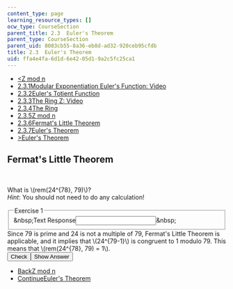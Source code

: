 ```yaml
---
content_type: page
learning_resource_types: []
ocw_type: CourseSection
parent_title: 2.3  Euler's Theorem
parent_type: CourseSection
parent_uid: 8083cb55-8a36-eb8d-ad32-920ceb95cfdb
title: 2.3  Euler's Theorem
uid: ffa4e4fa-6d1d-6e42-05d1-9a2c5fc25ca1
---
```

<ul class="navigation pagination"><li id="top_bck_btn"><a href='/courses/electrical-engineering-and-computer-science/6-042j-mathematics-for-computer-science-spring-2015/structures/tp6-1/vertical-ad604933e05b';><<span>Z mod n</span></a></li><li id="flp_btn_1" ><a href='/courses/electrical-engineering-and-computer-science/6-042j-mathematics-for-computer-science-spring-2015/structures/tp6-1'>2.3.1<span>Modular Exponentiation Euler's Function: Video</span></a></li><li id="flp_btn_2" ><a href='/courses/electrical-engineering-and-computer-science/6-042j-mathematics-for-computer-science-spring-2015/structures/tp6-1/vertical-62a25d1dd25f'>2.3.2<span>Euler's Totient Function</span></a></li><li id="flp_btn_3" ><a href='/courses/electrical-engineering-and-computer-science/6-042j-mathematics-for-computer-science-spring-2015/structures/tp6-1/vertical-96037fd2d933'>2.3.3<span>The Ring Z: Video</span></a></li><li id="flp_btn_4" ><a href='/courses/electrical-engineering-and-computer-science/6-042j-mathematics-for-computer-science-spring-2015/structures/tp6-1/vertical-cad174bba3a3'>2.3.4<span>The Ring</span></a></li><li id="flp_btn_5" ><a href='/courses/electrical-engineering-and-computer-science/6-042j-mathematics-for-computer-science-spring-2015/structures/tp6-1/vertical-ad604933e05b'>2.3.5<span>Z mod n</span></a></li><li id="flp_btn_6" class="button_selected"><a href='/courses/electrical-engineering-and-computer-science/6-042j-mathematics-for-computer-science-spring-2015/structures/tp6-1/vertical-0be4c94c5864'>2.3.6<span>Fermat's Little Theorem</span></a></li><li id="flp_btn_7" ><a href='/courses/electrical-engineering-and-computer-science/6-042j-mathematics-for-computer-science-spring-2015/structures/tp6-1/vertical-f4e414f3a824'>2.3.7<span>Euler's Theorem</span></a></li><li id="top_continue_btn"><a href='/courses/electrical-engineering-and-computer-science/6-042j-mathematics-for-computer-science-spring-2015/structures/tp6-1/vertical-f4e414f3a824';>><span>Euler's Theorem</span></a></li></ul><h2 class="subhead">Fermat's Little Theorem</h2><div class="self_assessment">
<br display_name="Fermat's Little Theorem" url_name="Fermat_s_Little_Theorem_0" />
<div id="Q1_div" class="problem_question"><p display_name="Fermat's Little Theorem" url_name="Fermat_s_Little_Theorem_1">
  What is \(rem(24^{78}, 79)\)?<br />
<em>Hint</em>: You should not need to do any calculation!
  </p><fieldset><legend class="visually-hidden">Exercise 1</legend><div class="choice"><label id="Q1_label"><span id="Q1_aria_status" tabindex="-1" class="visually-hidden">&amp;nbsp;</span><span class="visually-hidden">Text Response</span><input ckecktype="ci" onkeypress="numericTypedOrDropDownSelected(1)" value="" answer="1" type="text" id="Q1_input" class="problem_text_input"><span id="Q1_normal_status" class="nostatus" aria-hidden="true">&amp;nbsp;</span><span style="display:none;" id="Q1_ans_span" tabindex="-1">  Answer:1</span></label></div></fieldset></div><div id="S1_div" class="problem_solution" tabindex="-1" display_name="Fermat's Little Theorem" url_name="Fermat_s_Little_Theorem_3">
        Since 79 is prime and 24 is not a multiple of 79, Fermat's Little Theorem is applicable, and
        it implies that \(24^{79-1}\) is congruent to 1 modulo 79. This means that \(rem(24^{78}, 79) = 1\).
      </div><div class="action"><button id="Q1_button" onclick="checkAnswer({1: 'stringresponse'})" class="problem_mo_button">Check</button><button id="Q1_button_show" onclick="showHideSolution({1: 'stringresponse'}, 1, [1])" class="problem_mo_button">Show Answer</button></div></div><ul class="navigation progress"><li id="bck_btn"><a href='/courses/electrical-engineering-and-computer-science/6-042j-mathematics-for-computer-science-spring-2015/structures/tp6-1/vertical-ad604933e05b';>Back<span>Z mod n</span></a></li><li id="continue_btn"><a href='/courses/electrical-engineering-and-computer-science/6-042j-mathematics-for-computer-science-spring-2015/structures/tp6-1/vertical-f4e414f3a824';>Continue<span>Euler's Theorem</span></a></li></ul>